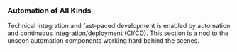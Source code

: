 ### Automation of All Kinds

Technical integration and fast-paced development is enabled by automation and continuous integration/deployment (CI/CD). This section is a nod to the unseen automation components working hard behind the scenes.
